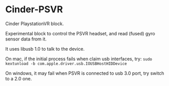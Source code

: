 # Cinder-PSVR
Cinder PlaystationVR block. 

Experimental block to control the PSVR headset, and read (fused) gyro sensor data from it.

It uses libusb 1.0 to talk to the device.

On mac, if the initial process fails when claim usb interfaces, try:
```sudo kextunload -b com.apple.driver.usb.IOUSBHostHIDDevice```

On windows, it may fail when PSVR is connected to usb 3.0 port, try switch to a 2.0 one.
